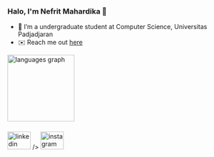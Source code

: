 ### Halo, I'm Nefrit Mahardika 👋

- 🔭 I’m a undergraduate student at Computer Science, Universitas Padjadjaran
- ✉️ Reach me out <a href="https://mailto:nefrit1208@gmail.com">here</a>
<div align="left">
  <img src="https://github-readme-stats.vercel.app/api/top-langs?username=nefritmahardika&locale=en&hide_title=true&layout=compact&card_width=320&langs_count=5&theme=dark&hide_border=false&order=2" height="150" alt="languages graph"  />
</div>

###

<div align="left">
  <a href="https://linkedin.com/nefritmahardika"><img src="https://raw.githubusercontent.com/maurodesouza/profile-readme-generator/master/src/assets/icons/social/linkedin/default.svg" width="52" height="40" alt="linkedin logo"></a>  />
  <img src="https://raw.githubusercontent.com/maurodesouza/profile-readme-generator/master/src/assets/icons/social/instagram/default.svg" width="52" height="40" alt="instagram logo"  />
